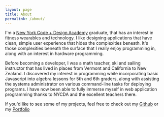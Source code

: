 ```yaml
---
layout: page
title: About
permalink: /about/
---
```


I'm a [New York Code + Design Academy](https://nycda.com) graduate, that has an interest in fitness wearables and technology. I like designing applications that have clean, simple user experience that hides the complexities beneath. It's those complexities beneath the surface that I really enjoy programming in, along with an interest in hardware programming.

Before becoming a developer, I was a math teacher, ski and sailing instructor that has lived in places from Vermont and California to New Zealand. I discovered my interest in programming while incorporating basic Javascript into algebra lessons for 5th and 6th graders, along with assisting the systems administrator on various command-line tasks for deploying programs. I have now been able to fully immerse myself in web application programming thanks to NYCDA and the excellent teachers there.

If you'd like to see some of my projects, feel free to check out my [Github](https://github.com/richardmable) or my [Portfolio](http://richardmable.com)
